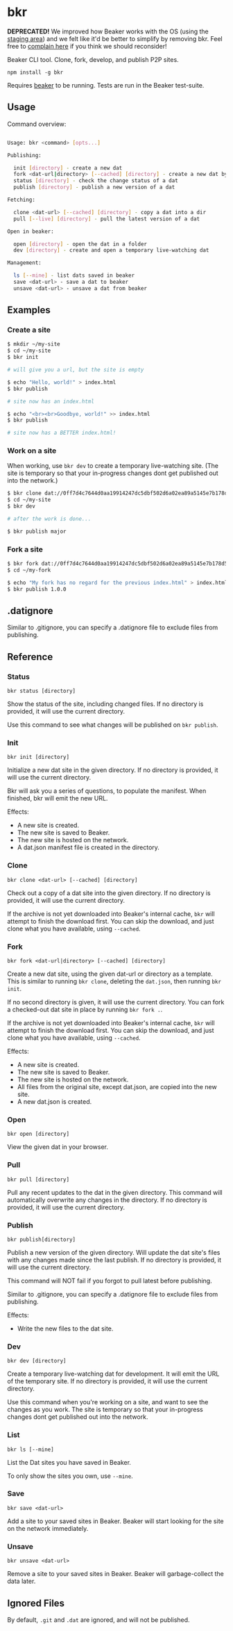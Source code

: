 # bkr

**DEPRECATED!** We improved how Beaker works with the OS (using the [staging area](https://beakerbrowser.com/docs/using-beaker/staging-area.html)) and we felt like it'd be better to simplify by removing bkr. Feel free to [complain here](https://github.com/beakerbrowser/bkr/issues/20) if you think we should reconsider!

Beaker CLI tool.
Clone, fork, develop, and publish P2P sites.

```
npm install -g bkr
```

Requires [beaker](https://github.com/beakerbrowser/beaker) to be running.
Tests are run in the Beaker test-suite.

## Usage

Command overview:

```bash

Usage: bkr <command> [opts...]

Publishing:

  init [directory] - create a new dat
  fork <dat-url|directory> [--cached] [directory] - create a new dat by copying
  status [directory] - check the change status of a dat
  publish [directory] - publish a new version of a dat

Fetching:

  clone <dat-url> [--cached] [directory] - copy a dat into a dir
  pull [--live] [directory] - pull the latest version of a dat

Open in beaker:

  open [directory] - open the dat in a folder
  dev [directory] - create and open a temporary live-watching dat

Management:

  ls [--mine] - list dats saved in beaker
  save <dat-url> - save a dat to beaker
  unsave <dat-url> - unsave a dat from beaker
```

## Examples

### Create a site

```bash
$ mkdir ~/my-site
$ cd ~/my-site
$ bkr init

# will give you a url, but the site is empty

$ echo "Hello, world!" > index.html
$ bkr publish

# site now has an index.html

$ echo "<br><br>Goodbye, world!" >> index.html
$ bkr publish

# site now has a BETTER index.html!
```

### Work on a site

When working, use `bkr dev` to create a temporary live-watching site.
(The site is temporary so that your in-progress changes dont get published out into the network.)

```bash
$ bkr clone dat://0ff7d4c7644d0aa19914247dc5dbf502d6a02ea89a5145e7b178d57db00504cd/ ~/my-site
$ cd ~/my-site
$ bkr dev 

# after the work is done...

$ bkr publish major
```

### Fork a site

```bash
$ bkr fork dat://0ff7d4c7644d0aa19914247dc5dbf502d6a02ea89a5145e7b178d57db00504cd/ ~/my-fork
$ cd ~/my-fork

$ echo "My fork has no regard for the previous index.html" > index.html
$ bkr publish 1.0.0
```

## .datignore

Similar to .gitignore, you can specify a .datignore file to exclude files from publishing.

## Reference

### Status

```
bkr status [directory]
```

Show the status of the site, including changed files.
If no directory is provided, it will use the current directory.

Use this command to see what changes will be published on `bkr publish`.

### Init

```
bkr init [directory]
```

Initialize a new dat site in the given directory.
If no directory is provided, it will use the current directory.

Bkr will ask you a series of questions, to populate the manifest.
When finished, bkr will emit the new URL.

Effects:

 - A new site is created.
 - The new site is saved to Beaker.
 - The new site is hosted on the network.
 - A dat.json manifest file is created in the directory.

### Clone

```
bkr clone <dat-url> [--cached] [directory]
```

Check out a copy of a dat site into the given directory.
If no directory is provided, it will use the current directory.

If the archive is not yet downloaded into Beaker's internal cache, `bkr` will attempt to finish the download first.
You can skip the download, and just clone what you have available, using `--cached`.

### Fork

```
bkr fork <dat-url|directory> [--cached] [directory]
```

Create a new dat site, using the given dat-url or directory as a template.
This is similar to running `bkr clone`, deleting the `dat.json`, then running `bkr init`.

If no second directory is given, it will use the current directory.
You can fork a checked-out dat site in place by running `bkr fork .`.

If the archive is not yet downloaded into Beaker's internal cache, `bkr` will attempt to finish the download first.
You can skip the download, and just clone what you have available, using `--cached`.

Effects:

 - A new site is created.
 - The new site is saved to Beaker.
 - The new site is hosted on the network.
 - All files from the original site, except dat.json, are copied into the new site.
 - A new dat.json is created.

### Open

```
bkr open [directory]
```

View the given dat in your browser.

### Pull

```
bkr pull [directory]
```

Pull any recent updates to the dat in the given directory.
This command will automatically overwrite any changes in the directory.
If no directory is provided, it will use the current directory.

### Publish

```
bkr publish[directory]
```

Publish a new version of the given directory.
Will update the dat site's files with any changes made since the last publish.
If no directory is provided, it will use the current directory.

This command will NOT fail if you forgot to pull latest before publishing.

Similar to .gitignore, you can specify a .datignore file to exclude files from publishing.

Effects:

 - Write the new files to the dat site.

### Dev

```
bkr dev [directory]
```

Create a temporary live-watching dat for development.
It will emit the URL of the temporary site.
If no directory is provided, it will use the current directory.

Use this command when you're working on a site, and want to see the changes as you work.
The site is temporary so that your in-progress changes dont get published out into the network.

### List

```
bkr ls [--mine]
```

List the Dat sites you have saved in Beaker.

To only show the sites you own, use `--mine`.

### Save

```
bkr save <dat-url>
```

Add a site to your saved sites in Beaker.
Beaker will start looking for the site on the network immediately.

### Unsave

```
bkr unsave <dat-url>
```

Remove a site to your saved sites in Beaker.
Beaker will garbage-collect the data later.


## Ignored Files

By default, `.git` and `.dat` are ignored, and will not be published.
